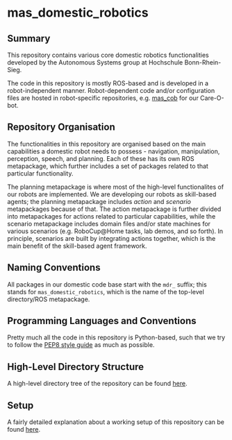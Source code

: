 # mas_domestic_robotics

## Summary

This repository contains various core domestic robotics functionalities developed by the Autonomous Systems group at Hochschule Bonn-Rhein-Sieg.

The code in this repository is mostly ROS-based and is developed in a robot-independent manner. Robot-dependent code and/or configuration files are hosted in robot-specific repositories, e.g. [mas_cob](https://github.com/b-it-bots/mas_cob) for our Care-O-bot.

## Repository Organisation

The functionalities in this repository are organised based on the main capabilities a domestic robot needs to possess - navigation, manipulation, perception, speech, and planning. Each of these has its own ROS metapackage, which further includes a set of packages related to that particular functionality.

The planning metapackage is where most of the high-level functionalites of our robots are implemented. We are developing our robots as skill-based agents; the planning metapackage includes *action* and *scenario* metapackages because of that. The action metapackage is further divided into metapackages for actions related to particular capabilities, while the scenario metapackage includes domain files and/or state machines for various scenarios (e.g. RoboCup@Home tasks, lab demos, and so forth). In principle, scenarios are built by integrating actions together, which is the main benefit of the skill-based agent framework.

## Naming Conventions

All packages in our domestic code base start with the `mdr_` suffix; this stands for `mas_domestic_robotics`, which is the name of the top-level directory/ROS metapackage.

## Programming Languages and Conventions

Pretty much all the code in this repository is Python-based, such that we try to follow the [PEP8 style guide](https://www.python.org/dev/peps/pep-0008/) as much as possible.

## High-Level Directory Structure

A high-level directory tree of the repository can be found [here](docs/high-level-dir-structure.md).

## Setup

A fairly detailed explanation about a working setup of this repository can be found [here](docs/setup.md).
